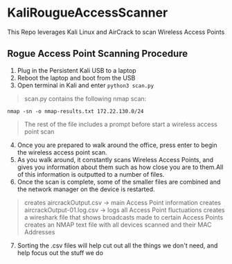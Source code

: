 # KaliRougueAccessScanner
This Repo leverages Kali Linux and AirCrack to scan Wireless Access Points


## Rogue Access Point Scanning Procedure

1. Plug in the Persistent Kali USB to a laptop
2. Reboot the laptop and boot from the USB
3. Open terminal in Kali and enter `python3 scan.py`
> scan.py contains the following nmap scan:

`nmap -sn -o nmap-results.txt 172.22.130.0/24`

> The rest of the file includes a prompt before start a wireless access point scan

4. Once you are prepared to walk around the office, press enter to begin the wireless access point scan.
5. As you walk around, it constantly scans Wireless Access Points, and gives you information about them such as how close you are to them.All of this information is outputted to a number of files.
6. Once the scan is complete, some of the smaller files are combined and the network manager on the device is restarted.
> creates aircrackOutput.csv -> main Access Point information
> creates aircrackOutput-01.log.csv -> logs all Access Point fluctuations
> creates a wireshark file that shows broadcasts made to certain Access Points
> creates an NMAP text file with all devices scanned and their MAC Addresses
7. Sorting the .csv files will help cut out all the things we don't need, and help focus out the stuff we do
